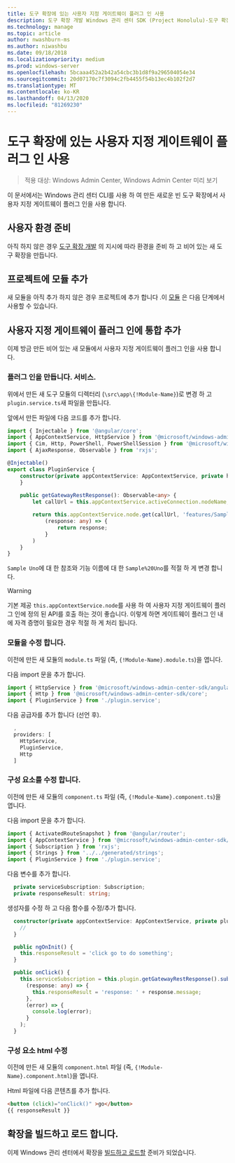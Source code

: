 ```yaml
---
title: 도구 확장에 있는 사용자 지정 게이트웨이 플러그 인 사용
description: 도구 확장 개발 Windows 관리 센터 SDK (Project Honolulu)-도구 확장에서 사용자 지정 게이트웨이 플러그 인 사용
ms.technology: manage
ms.topic: article
author: nwashburn-ms
ms.author: niwashbu
ms.date: 09/18/2018
ms.localizationpriority: medium
ms.prod: windows-server
ms.openlocfilehash: 5bcaaa452a2b42a54cbc3b1d8f9a296504054e34
ms.sourcegitcommit: 20d07170c7f3094c2fb4455f54b13ec4b102f2d7
ms.translationtype: MT
ms.contentlocale: ko-KR
ms.lasthandoff: 04/13/2020
ms.locfileid: "81269230"
---
```

# <a name="use-a-custom-gateway-plugin-in-your-tool-extension"></a>도구 확장에 있는 사용자 지정 게이트웨이 플러그 인 사용

>적용 대상: Windows Admin Center, Windows Admin Center 미리 보기

이 문서에서는 Windows 관리 센터 CLI를 사용 하 여 만든 새로운 빈 도구 확장에서 사용자 지정 게이트웨이 플러그 인을 사용 합니다.

## <a name="prepare-your-environment"></a>사용자 환경 준비 ##

아직 하지 않은 경우 [도구 확장 개발](../develop-tool.md) 의 지시에 따라 환경을 준비 하 고 비어 있는 새 도구 확장을 만듭니다.

## <a name="add-a-module-to-your-project"></a>프로젝트에 모듈 추가 ##

새 모듈을 아직 추가 하지 않은 경우 프로젝트에 추가 합니다 .이 [모듈](add-module.md) 은 다음 단계에서 사용할 수 있습니다.  

## <a name="add-integration-to-custom-gateway-plugin"></a>사용자 지정 게이트웨이 플러그 인에 통합 추가 ##

이제 방금 만든 비어 있는 새 모듈에서 사용자 지정 게이트웨이 플러그 인을 사용 합니다.

### <a name="create-pluginservicets"></a>플러그 인을 만듭니다. 서비스.

위에서 만든 새 도구 모듈의 디렉터리 (```\src\app\{!Module-Name}```)로 변경 하 고 ```plugin.service.ts```새 파일을 만듭니다.

앞에서 만든 파일에 다음 코드를 추가 합니다.
``` ts
import { Injectable } from '@angular/core';
import { AppContextService, HttpService } from '@microsoft/windows-admin-center-sdk/angular';
import { Cim, Http, PowerShell, PowerShellSession } from '@microsoft/windows-admin-center-sdk/core';
import { AjaxResponse, Observable } from 'rxjs';

@Injectable()
export class PluginService {
    constructor(private appContextService: AppContextService, private http: Http) {
    }
    
    public getGatewayRestResponse(): Observable<any> {
        let callUrl = this.appContextService.activeConnection.nodeName;

        return this.appContextService.node.get(callUrl, 'features/Sample%20Uno').map(
            (response: any) => {
                return response;
            }
        )
    }
}
```

```Sample Uno```에 대 한 참조와 기능 이름에 대 한 ```Sample%20Uno```를 적절 하 게 변경 합니다.

> [!WARNING]
> 기본 제공 ```this.appContextService.node```를 사용 하 여 사용자 지정 게이트웨이 플러그 인에 정의 된 API를 호출 하는 것이 좋습니다. 이렇게 하면 게이트웨이 플러그 인 내에 자격 증명이 필요한 경우 적절 하 게 처리 됩니다.

### <a name="modify-modulets"></a>모듈을 수정 합니다.

이전에 만든 새 모듈의 ```module.ts``` 파일 (즉, ```{!Module-Name}.module.ts```)을 엽니다.

다음 import 문을 추가 합니다.

``` ts
import { HttpService } from '@microsoft/windows-admin-center-sdk/angular';
import { Http } from '@microsoft/windows-admin-center-sdk/core';
import { PluginService } from './plugin.service';
```

다음 공급자를 추가 합니다 (선언 후).

``` ts
  ,
  providers: [
    HttpService,
    PluginService,
    Http
  ]
```

### <a name="modify-componentts"></a>구성 요소를 수정 합니다.

이전에 만든 새 모듈의 ```component.ts``` 파일 (즉, ```{!Module-Name}.component.ts```)을 엽니다.

다음 import 문을 추가 합니다.

``` ts
import { ActivatedRouteSnapshot } from '@angular/router';
import { AppContextService } from '@microsoft/windows-admin-center-sdk/angular';
import { Subscription } from 'rxjs';
import { Strings } from '../../generated/strings';
import { PluginService } from './plugin.service';
```

다음 변수를 추가 합니다.

``` ts
  private serviceSubscription: Subscription;
  private responseResult: string;
```

생성자를 수정 하 고 다음 함수를 수정/추가 합니다.

``` ts
  constructor(private appContextService: AppContextService, private plugin: PluginService) {
    //
  }

  public ngOnInit() {
    this.responseResult = 'click go to do something';
  }

  public onClick() {
    this.serviceSubscription = this.plugin.getGatewayRestResponse().subscribe(
      (response: any) => {
        this.responseResult = 'response: ' + response.message;
      },
      (error) => {
        console.log(error);
      }
    );
  }
```

### <a name="modify-componenthtml"></a>구성 요소 html 수정 ###

이전에 만든 새 모듈의 ```component.html``` 파일 (즉, ```{!Module-Name}.component.html```)을 엽니다.

Html 파일에 다음 콘텐츠를 추가 합니다.
``` html
<button (click)="onClick()" >go</button>
{{ responseResult }}
```

## <a name="build-and-side-load-your-extension"></a>확장을 빌드하고 로드 합니다.

이제 Windows 관리 센터에서 확장을 [빌드하고 로드할](../develop-tool.md#build-and-side-load-your-extension) 준비가 되었습니다.
